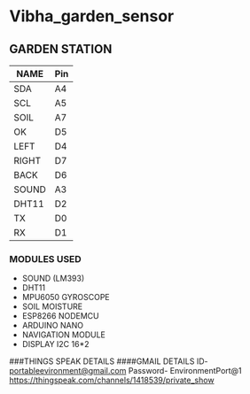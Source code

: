 # Vibha_garden_sensor

## GARDEN STATION
| NAME     | Pin |
|----------|-----|
| SDA      | A4  |
| SCL      | A5  |
| SOIL     | A7  |
| OK       | D5  |
| LEFT     | D4  |
| RIGHT    | D7  |
| BACK     | D6  |
| SOUND    | A3  |
| DHT11    | D2  |
| TX       | D0  |
| RX       | D1  |


### MODULES USED
- SOUND (LM393)
- DHT11
- MPU6050 GYROSCOPE
- SOIL MOISTURE
- ESP8266 NODEMCU
- ARDUINO NANO
- NAVIGATION MODULE
- DISPLAY I2C 16*2

###THINGS SPEAK DETAILS
####GMAIL DETAILS
ID- portableevironment@gmail.com
Password- EnvironmentPort@1
https://thingspeak.com/channels/1418539/private_show
